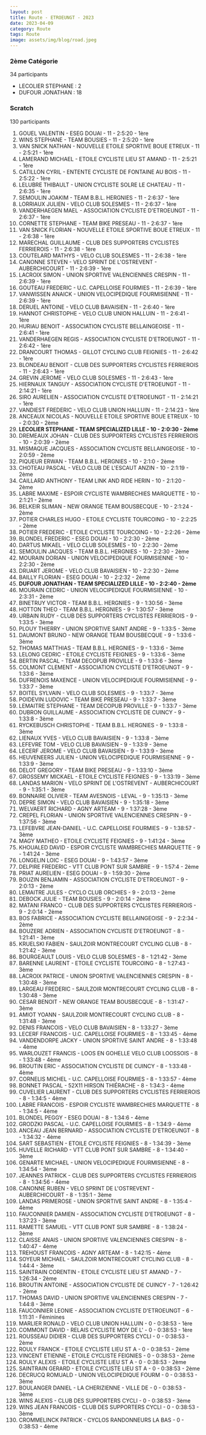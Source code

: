 ```yaml
---
layout: post
title: Route - ETROEUNGT - 2023
date: 2023-04-09
category: Route
tags: Route
image: assets/img/blog/road.jpeg
---
```


### 2ème Catégorie
34 participants
- LECOLIER STEPHANE : 2
- DUFOUR JONATHAN : 18

### Scratch
130 participants
1. GOUEL VALENTIN - ESEG DOUAI - 11 - 2:5:20 - 1ère
2. WINS STEPHANE - TEAM BOUSIES - 11 - 2:5:20 - 1ère
3. VAN SNICK NATHAN - NOUVELLE ETOILE SPORTIVE BOUE ETREUX - 11 - 2:5:21 - 1ère
4. LAMERAND MICHAEL - ETOILE CYCLISTE LIEU ST AMAND - 11 - 2:5:21 - 1ère
5. CATILLON CYRIL - ENTENTE CYCLISTE DE FONTAINE AU BOIS - 11 - 2:5:22 - 1ère
6. LELUBRE THIBAULT - UNION CYCLISTE SOLRE LE CHATEAU - 11 - 2:6:35 - 1ère
7. SEMOULIN JOAKIM - TEAM B.B.L. HERGNIES - 11 - 2:6:37 - 1ère
8. LORRIAUX JULIEN - VELO CLUB SOLESMES - 11 - 2:6:37 - 1ère
9. VANDERHAEGEN MAEL - ASSOCIATION CYCLISTE D'ETROEUNGT - 11 - 2:6:37 - 1ère
10. CORNETTE STEPHANE - TEAM BIKE PRESEAU - 11 - 2:6:37 - 1ère
11. VAN SNICK FLORIAN - NOUVELLE ETOILE SPORTIVE BOUE ETREUX - 11 - 2:6:38 - 1ère
12. MARECHAL GUILLAUME - CLUB DES SUPPORTERS CYCLISTES FERRIEROIS - 11 - 2:6:38 - 1ère
13. COUTELARD MATHYS - VELO CLUB SOLESMES - 11 - 2:6:38 - 1ère
14. CANONNE STEVEN - VELO SPRINT DE L'OSTREVENT - AUBERCHICOURT - 11 - 2:6:39 - 1ère
15. LACROIX SIMON - UNION SPORTIVE VALENCIENNES CRESPIN - 11 - 2:6:39 - 1ère
16. GOUTEAU FREDERIC - U.C. CAPELLOISE FOURMIES - 11 - 2:6:39 - 1ère
17. VANWISSEN ANAICK - UNION VELOCIPEDIQUE FOURMISIENNE - 11 - 2:6:39 - 1ère
18. DERUEL ANTOINE - VELO CLUB BAVAISIEN - 11 - 2:6:40 - 1ère
19. HANNOT CHRISTOPHE - VELO CLUB UNION HALLUIN - 11 - 2:6:41 - 1ère
20. HURIAU BENOIT - ASSOCIATION CYCLISTE BELLAINGEOISE - 11 - 2:6:41 - 1ère
21. VANDERHAEGEN REGIS - ASSOCIATION CYCLISTE D'ETROEUNGT - 11 - 2:6:42 - 1ère
22. DRANCOURT THOMAS - GILLOT CYCLING CLUB FEIGNIES - 11 - 2:6:42 - 1ère
23. BLONDEAU BENOIT - CLUB DES SUPPORTERS CYCLISTES FERRIEROIS - 11 - 2:6:43 - 1ère
24. GREVIN JEROME - VELO CLUB SOLESMES - 11 - 2:6:43 - 1ère
25. HIERNAUX TANGUY - ASSOCIATION CYCLISTE D'ETROEUNGT - 11 - 2:14:21 - 1ère
26. SIRO AURELIEN - ASSOCIATION CYCLISTE D'ETROEUNGT - 11 - 2:14:21 - 1ère
27. VANDIEST FREDERIC - VELO CLUB UNION HALLUIN - 11 - 2:14:23 - 1ère
28. ANCEAUX NICOLAS - NOUVELLE ETOILE SPORTIVE BOUE ETREUX - 10 - 2:0:30 - 2ème
29. **LECOLIER STEPHANE - TEAM SPECIALIZED LILLE - 10 - 2:0:30 - 2ème**
30. DREMEAUX JOHAN - CLUB DES SUPPORTERS CYCLISTES FERRIEROIS - 10 - 2:0:39 - 2ème
31. MISMAQUE JACQUES - ASSOCIATION CYCLISTE BELLAINGEOISE - 10 - 2:0:59 - 2ème
32. PIQUEUR ERWAN - TEAM B.B.L. HERGNIES - 10 - 2:1:0 - 2ème
33. CHOTEAU PASCAL - VELO CLUB DE L'ESCAUT ANZIN - 10 - 2:1:19 - 2ème
34. CAILLARD ANTHONY - TEAM LINK AND RIDE HERIN - 10 - 2:1:20 - 2ème
35. LABRE MAXIME - ESPOIR CYCLISTE WAMBRECHIES MARQUETTE - 10 - 2:1:21 - 2ème
36. BELKEIR SLIMAN - NEW ORANGE TEAM BOUSBECQUE - 10 - 2:1:24 - 2ème
37. POTIER CHARLES HUGO - ETOILE CYCLISTE TOURCOING - 10 - 2:2:25 - 2ème
38. POTIER FREDERIC - ETOILE CYCLISTE TOURCOING - 10 - 2:2:26 - 2ème
39. BLONDEL FREDERIC - ESEG DOUAI - 10 - 2:2:30 - 2ème
40. DARTUS MIKAEL - VELO CLUB SOLESMES - 10 - 2:2:30 - 2ème
41. SEMOULIN JACQUES - TEAM B.B.L. HERGNIES - 10 - 2:2:30 - 2ème
42. MOURAIN DORIAN - UNION VELOCIPEDIQUE FOURMISIENNE - 10 - 2:2:30 - 2ème
43. DRUART JEROME - VELO CLUB BAVAISIEN - 10 - 2:2:30 - 2ème
44. BAILLY FLORIAN - ESEG DOUAI - 10 - 2:2:32 - 2ème
45. **DUFOUR JONATHAN - TEAM SPECIALIZED LILLE - 10 - 2:2:40 - 2ème**
46. MOURAIN CEDRIC - UNION VELOCIPEDIQUE FOURMISIENNE - 10 - 2:3:31 - 2ème
47. BINETRUY VICTOR - TEAM B.B.L. HERGNIES - 9 - 1:30:56 - 3ème
48. HOTTON THEO - TEAM B.B.L. HERGNIES - 9 - 1:30:57 - 3ème
49. URBAIN RUDY - CLUB DES SUPPORTERS CYCLISTES FERRIEROIS - 9 - 1:33:5 - 3ème
50. PLOUY THIERRY - UNION SPORTIVE SAINT ANDRE - 9 - 1:33:5 - 3ème
51. DAUMONT BRUNO - NEW ORANGE TEAM BOUSBECQUE - 9 - 1:33:6 - 3ème
52. THOMAS MATTHIAS - TEAM B.B.L. HERGNIES - 9 - 1:33:6 - 3ème
53. LELONG CEDRIC - ETOILE CYCLISTE FEIGNIES - 9 - 1:33:6 - 3ème
54. BERTIN PASCAL - TEAM DECOPUB PROVILLE - 9 - 1:33:6 - 3ème
55. COLMONT CLEMENT - ASSOCIATION CYCLISTE D'ETROEUNGT - 9 - 1:33:6 - 3ème
56. DUFRENOIS MAXENCE - UNION VELOCIPEDIQUE FOURMISIENNE - 9 - 1:33:7 - 3ème
57. BOITEL SYLVAIN - VELO CLUB SOLESMES - 9 - 1:33:7 - 3ème
58. POIDEVIN LUDOVIC - TEAM BIKE PRESEAU - 9 - 1:33:7 - 3ème
59. LEMAITRE STEPHANE - TEAM DECOPUB PROVILLE - 9 - 1:33:7 - 3ème
60. DUBRON GUILLAUME - ASSOCIATION CYCLISTE DE CUINCY - 9 - 1:33:8 - 3ème
61. RYCKEBUSCH CHRISTOPHE - TEAM B.B.L. HERGNIES - 9 - 1:33:8 - 3ème
62. LIENAUX YVES - VELO CLUB BAVAISIEN - 9 - 1:33:8 - 3ème
63. LEFEVRE TOM - VELO CLUB BAVAISIEN - 9 - 1:33:9 - 3ème
64. LECERF JEROME - VELO CLUB BAVAISIEN - 9 - 1:33:9 - 3ème
65. HEUVENEERS JULIEN - UNION VELOCIPEDIQUE FOURMISIENNE - 9 - 1:33:9 - 3ème
66. DELOT GREGORY - TEAM BIKE PRESEAU - 9 - 1:33:10 - 3ème
67. GROSSEMY MICKAEL - ETOILE CYCLISTE FEIGNIES - 9 - 1:33:19 - 3ème
68. LANDAS MARION - VELO SPRINT DE L'OSTREVENT - AUBERCHICOURT - 9 - 1:35:1 - 3ème
69. BONNAIRE OLIVIER - TEAM AVESNOIS - LEVAL - 9 - 1:35:13 - 3ème
70. DEPRE SIMON - VELO CLUB BAVAISIEN - 9 - 1:35:18 - 3ème
71. WELVAERT RICHARD - AGNY ARTEAM - 9 - 1:37:28 - 3ème
72. CREPEL FLORIAN - UNION SPORTIVE VALENCIENNES CRESPIN - 9 - 1:37:56 - 3ème
73. LEFEBVRE JEAN-DANIEL - U.C. CAPELLOISE FOURMIES - 9 - 1:38:57 - 3ème
74. MAGY MATHEO - ETOILE CYCLISTE FEIGNIES - 9 - 1:41:24 - 3ème
75. KHOUALED DAVID - ESPOIR CYCLISTE WAMBRECHIES MARQUETTE - 9 - 1:41:24 - 3ème
76. LONGELIN LOIC - ESEG DOUAI - 9 - 1:43:57 - 3ème
77. DELPIRE FREDERIC - VTT  CLUB PONT SUR SAMBRE - 9 - 1:57:4 - 2ème
78. PRIAT AURELIEN - ESEG DOUAI - 9 - 1:59:30 - 2ème
79. BOUZIN BENJAMIN - ASSOCIATION CYCLISTE D'ETROEUNGT - 9 - 2:0:13 - 2ème
80. LEMAITRE JULES - CYCLO CLUB ORCHIES - 9 - 2:0:13 - 2ème
81. DEBOCK JULIE - TEAM BOUSIES - 9 - 2:0:14 - 2ème
82. MATANI FRANCO - CLUB DES SUPPORTERS CYCLISTES FERRIEROIS - 9 - 2:0:14 - 2ème
83. BOS FABRICE - ASSOCIATION CYCLISTE BELLAINGEOISE - 9 - 2:2:34 - 2ème
84. BOUZERE ADRIEN - ASSOCIATION CYCLISTE D'ETROEUNGT - 8 - 1:21:41 - 3ème
85. KRUELSKI FABIEN - SAULZOIR MONTRECOURT CYCLING CLUB - 8 - 1:21:42 - 3ème
86. BOURGEAULT LOUIS - VELO CLUB SOLESMES - 8 - 1:21:42 - 3ème
87. BARENNE LAURENT - ETOILE CYCLISTE TOURCOING - 8 - 1:27:43 - 3ème
88. LACROIX PATRICE - UNION SPORTIVE VALENCIENNES CRESPIN - 8 - 1:30:48 - 3ème
89. LARGEAU FREDERIC - SAULZOIR MONTRECOURT CYCLING CLUB - 8 - 1:30:48 - 3ème
90. CESAR BENOIT - NEW ORANGE TEAM BOUSBECQUE - 8 - 1:31:47 - 3ème
91. AMIOT YOANN - SAULZOIR MONTRECOURT CYCLING CLUB - 8 - 1:31:48 - 3ème
92. DENIS FRANCOIS - VELO CLUB BAVAISIEN - 8 - 1:33:27 - 3ème
93. LECERF FRANCOIS - U.C. CAPELLOISE FOURMIES - 8 - 1:33:45 - 4ème
94. VANDENDORPE JACKY - UNION SPORTIVE SAINT ANDRE - 8 - 1:33:48 - 4ème
95. WARLOUZET FRANCIS - LOOS EN GOHELLE VELO CLUB LOOSSOIS - 8 - 1:33:48 - 4ème
96. BROUTIN ERIC - ASSOCIATION CYCLISTE DE CUINCY - 8 - 1:33:48 - 4ème
97. CORNELIS MICHEL - U.C. CAPELLOISE FOURMIES - 8 - 1:33:57 - 4ème
98. BONNET PASCAL - 52X11 HIRSON THIÉRACHE - 8 - 1:34:3 - 4ème
99. CUVELIER LAURENT - CLUB DES SUPPORTERS CYCLISTES FERRIEROIS - 8 - 1:34:5 - 4ème
100. LABRE FRANCOIS - ESPOIR CYCLISTE WAMBRECHIES MARQUETTE - 8 - 1:34:5 - 4ème
101. BLONDEL PEGGY - ESEG DOUAI - 8 - 1:34:6 - 4ème
102. GRODZKI PASCAL - U.C. CAPELLOISE FOURMIES - 8 - 1:34:9 - 4ème
103. ANCEAU JEAN BERNARD - ASSOCIATION CYCLISTE D'ETROEUNGT - 8 - 1:34:32 - 4ème
104. SART SEBASTIEN - ETOILE CYCLISTE FEIGNIES - 8 - 1:34:39 - 3ème
105. HUVELLE RICHARD - VTT  CLUB PONT SUR SAMBRE - 8 - 1:34:40 - 3ème
106. GENARTE MICHAEL - UNION VELOCIPEDIQUE FOURMISIENNE - 8 - 1:34:54 - 3ème
107. JEANNES PATRICK - CLUB DES SUPPORTERS CYCLISTES FERRIEROIS - 8 - 1:34:56 - 4ème
108. CANONNE RUBEN - VELO SPRINT DE L'OSTREVENT - AUBERCHICOURT - 8 - 1:35:1 - 3ème
109. LANDAS PRIMEROSE - UNION SPORTIVE SAINT ANDRE - 8 - 1:35:4 - 4ème
110. FAUCONNIER DAMIEN - ASSOCIATION CYCLISTE D'ETROEUNGT - 8 - 1:37:23 - 3ème
111. RAMETTE SAMUEL - VTT  CLUB PONT SUR SAMBRE - 8 - 1:38:24 - 3ème
112. CLAISSE ANAIS - UNION SPORTIVE VALENCIENNES CRESPIN - 8 - 1:40:47 - 4ème
113. TREHOUST FRANCOIS - AGNY ARTEAM - 8 - 1:42:15 - 4ème
114. SOYEUR MICHAEL - SAULZOIR MONTRECOURT CYCLING CLUB - 8 - 1:44:4 - 3ème
115. SAINTRAIN CORENTIN - ETOILE CYCLISTE LIEU ST AMAND - 7 - 1:26:34 - 2ème
116. BROUTIN ANTOINE - ASSOCIATION CYCLISTE DE CUINCY - 7 - 1:26:42 - 2ème
117. THOMAS DAVID - UNION SPORTIVE VALENCIENNES CRESPIN - 7 - 1:44:8 - 3ème
118. FAUCONNIER LEONIE - ASSOCIATION CYCLISTE D'ETROEUNGT - 6 - 1:11:31 - Féminines
119. MARLIER RONALD - VELO CLUB UNION HALLUIN - 0 - 0:38:53 - 1ère
120. COMMONT DAVID - RELAIS CYCLISTE MOY DE L' - 0 - 0:38:53 - 1ère
121. ROUSSEAU DIDIER - CLUB DES SUPPORTERS CYCLI - 0 - 0:38:53 - 2ème
122. ROULY FRANCK - ETOILE CYCLISTE LIEU ST A - 0 - 0:38:53 - 2ème
123. VINCENT ETIENNE - ETOILE CYCLISTE FEIGNIES - 0 - 0:38:53 - 2ème
124. ROULY ALEXIS - ETOILE CYCLISTE LIEU ST A - 0 - 0:38:53 - 2ème
125. SAINTRAIN GERARD - ETOILE CYCLISTE LIEU ST A - 0 - 0:38:53 - 2ème
126. DECRUCQ ROMUALD - UNION VELOCIPEDIQUE FOURM - 0 - 0:38:53 - 3ème
127. BOULANGER DANIEL - LA CHERIZIENNE - VILLE DE - 0 - 0:38:53 - 3ème
128. WINS ALEXIS - CLUB DES SUPPORTERS CYCLI - 0 - 0:38:53 - 3ème
129. WINS JEAN FRANCOIS - CLUB DES SUPPORTERS CYCLI - 0 - 0:38:53 - 3ème
130. CROMMELINCK PATRICK - CYCLOS RANDONNEURS LA BAS - 0 - 0:38:53 - 4ème
